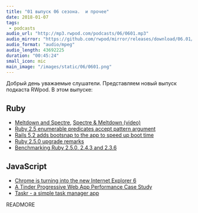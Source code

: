 ```yaml
---
title: "01 выпуск 06 сезона.  и прочее"
date: 2018-01-07
tags:
 - podcasts
audio_url: "http://mp3.rwpod.com/podcasts/06/0601.mp3"
audio_mirror: "https://github.com/rwpod/mirror/releases/download/06.01/0601.mp3"
audio_format: "audio/mpeg"
audio_length: 43692225
duration: "00:45:24"
small_icon: mic
main_image: "/images/static/06/0601.png"
---
```


Добрый день уважаемые слушатели. Представляем новый выпуск подкаста RWpod. В этом выпуске:

## Ruby

 - [Meltdown and Spectre](https://meltdownattack.com/), [Spectre & Meltdown (video)](https://www.youtube.com/watch?v=I5mRwzVvFGE)
 - [Ruby 2.5 enumerable predicates accept pattern argument](http://blog.bigbinary.com/2018/01/02/ruby-2-5-enumerable-predicates-accept-pattern-argument.html)
 - [Rails 5.2 adds bootsnap to the app to speed up boot time](http://blog.bigbinary.com/2018/01/01/rails-5-2-adds-bootsnap-to-the-app-to-speed-up-boot-time.html)
 - [Ruby 2.5.0 upgrade remarks](https://medium.com/@maciejmensfeld/ruby-2-5-0-upgrade-remarks-100d7c0dd73d)
 - [Benchmarking Ruby 2.5.0, 2.4.3 and 2.3.6](https://gettalong.org/blog/2017/benchmarking-ruby-2-5.html)

## JavaScript

 - [Chrome is turning into the new Internet Explorer 6](https://www.theverge.com/2018/1/4/16805216/google-chrome-only-sites-internet-explorer-6-web-standards)
 - [A Tinder Progressive Web App Performance Case Study](https://medium.com/@addyosmani/a-tinder-progressive-web-app-performance-case-study-78919d98ece0)
 - [Taskr - a simple task manager app](https://github.com/bukinoshita/taskr)


READMORE
